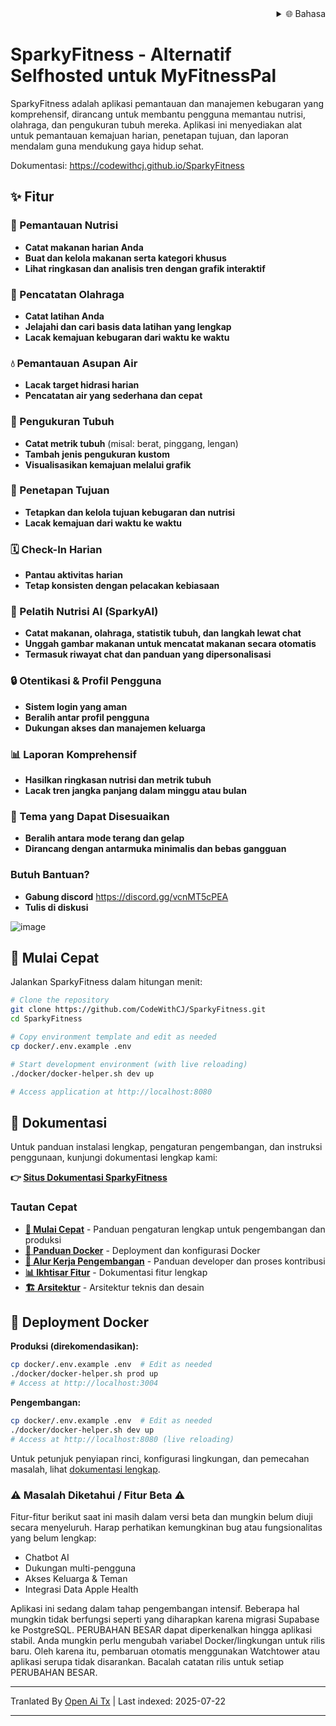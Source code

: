 <div align="right">
  <details>
    <summary >🌐 Bahasa</summary>
    <div>
      <div align="right">
        <p><a href="https://openaitx.github.io/view.html?user=CodeWithCJ&project=SparkyFitness&lang=en">Inggris</a></p>
        <p><a href="https://openaitx.github.io/view.html?user=CodeWithCJ&project=SparkyFitness&lang=zh-CN">简体中文</a></p>
        <p><a href="https://openaitx.github.io/view.html?user=CodeWithCJ&project=SparkyFitness&lang=zh-TW">繁體中文</a></p>
        <p><a href="https://openaitx.github.io/view.html?user=CodeWithCJ&project=SparkyFitness&lang=ja">日本語</a></p>
        <p><a href="https://openaitx.github.io/view.html?user=CodeWithCJ&project=SparkyFitness&lang=ko">한국어</a></p>
        <p><a href="https://openaitx.github.io/view.html?user=CodeWithCJ&project=SparkyFitness&lang=hi">हिन्दी</a></p>
        <p><a href="https://openaitx.github.io/view.html?user=CodeWithCJ&project=SparkyFitness&lang=th">ไทย</a></p>
        <p><a href="https://openaitx.github.io/view.html?user=CodeWithCJ&project=SparkyFitness&lang=fr">Prancis</a></p>
        <p><a href="https://openaitx.github.io/view.html?user=CodeWithCJ&project=SparkyFitness&lang=de">Jerman</a></p>
        <p><a href="https://openaitx.github.io/view.html?user=CodeWithCJ&project=SparkyFitness&lang=es">Spanyol</a></p>
        <p><a href="https://openaitx.github.io/view.html?user=CodeWithCJ&project=SparkyFitness&lang=it">Italia</a></p>
        <p><a href="https://openaitx.github.io/view.html?user=CodeWithCJ&project=SparkyFitness&lang=ru">Русский</a></p>
        <p><a href="https://openaitx.github.io/view.html?user=CodeWithCJ&project=SparkyFitness&lang=pt">Portugis</a></p>
        <p><a href="https://openaitx.github.io/view.html?user=CodeWithCJ&project=SparkyFitness&lang=nl">Belanda</a></p>
        <p><a href="https://openaitx.github.io/view.html?user=CodeWithCJ&project=SparkyFitness&lang=pl">Polski</a></p>
        <p><a href="https://openaitx.github.io/view.html?user=CodeWithCJ&project=SparkyFitness&lang=ar">العربية</a></p>
        <p><a href="https://openaitx.github.io/view.html?user=CodeWithCJ&project=SparkyFitness&lang=fa">فارسی</a></p>
        <p><a href="https://openaitx.github.io/view.html?user=CodeWithCJ&project=SparkyFitness&lang=tr">Turki</a></p>
        <p><a href="https://openaitx.github.io/view.html?user=CodeWithCJ&project=SparkyFitness&lang=vi">Tiếng Việt</a></p>
        <p><a href="https://openaitx.github.io/view.html?user=CodeWithCJ&project=SparkyFitness&lang=id">Bahasa Indonesia</a></p>
      </div>
    </div>
  </details>
</div>

# SparkyFitness - Alternatif Selfhosted untuk MyFitnessPal

SparkyFitness adalah aplikasi pemantauan dan manajemen kebugaran yang komprehensif, dirancang untuk membantu pengguna memantau nutrisi, olahraga, dan pengukuran tubuh mereka. Aplikasi ini menyediakan alat untuk pemantauan kemajuan harian, penetapan tujuan, dan laporan mendalam guna mendukung gaya hidup sehat.

Dokumentasi: https://codewithcj.github.io/SparkyFitness

## ✨ Fitur

### 🍎 Pemantauan Nutrisi

* **Catat makanan harian Anda**
* **Buat dan kelola makanan serta kategori khusus**
* **Lihat ringkasan dan analisis tren dengan grafik interaktif**

### 💪 Pencatatan Olahraga

* **Catat latihan Anda**
* **Jelajahi dan cari basis data latihan yang lengkap**
* **Lacak kemajuan kebugaran dari waktu ke waktu**

### 💧 Pemantauan Asupan Air

* **Lacak target hidrasi harian**
* **Pencatatan air yang sederhana dan cepat**

### 📏 Pengukuran Tubuh

* **Catat metrik tubuh** (misal: berat, pinggang, lengan)
* **Tambah jenis pengukuran kustom**
* **Visualisasikan kemajuan melalui grafik**

### 🎯 Penetapan Tujuan

* **Tetapkan dan kelola tujuan kebugaran dan nutrisi**
* **Lacak kemajuan dari waktu ke waktu**

### 🗓️ Check-In Harian

* **Pantau aktivitas harian**
* **Tetap konsisten dengan pelacakan kebiasaan**

### 🤖 Pelatih Nutrisi AI (SparkyAI)

* **Catat makanan, olahraga, statistik tubuh, dan langkah lewat chat**
* **Unggah gambar makanan untuk mencatat makanan secara otomatis**
* **Termasuk riwayat chat dan panduan yang dipersonalisasi**

### 🔒 Otentikasi & Profil Pengguna

* **Sistem login yang aman**
* **Beralih antar profil pengguna**
* **Dukungan akses dan manajemen keluarga**

### 📊 Laporan Komprehensif

* **Hasilkan ringkasan nutrisi dan metrik tubuh**
* **Lacak tren jangka panjang dalam minggu atau bulan**

### 🎨 Tema yang Dapat Disesuaikan

* **Beralih antara mode terang dan gelap**
* **Dirancang dengan antarmuka minimalis dan bebas gangguan**

### Butuh Bantuan?
* **Gabung discord**
  https://discord.gg/vcnMT5cPEA
* **Tulis di diskusi**

</translate-content>

![image](https://github.com/user-attachments/assets/ccc7f34e-a663-405f-a4d4-a9888c3197bc)

## 🚀 Mulai Cepat

Jalankan SparkyFitness dalam hitungan menit:

```bash
# Clone the repository
git clone https://github.com/CodeWithCJ/SparkyFitness.git
cd SparkyFitness

# Copy environment template and edit as needed
cp docker/.env.example .env

# Start development environment (with live reloading)
./docker/docker-helper.sh dev up

# Access application at http://localhost:8080
```
## 📖 Dokumentasi

Untuk panduan instalasi lengkap, pengaturan pengembangan, dan instruksi penggunaan, kunjungi dokumentasi lengkap kami:

**👉 [Situs Dokumentasi SparkyFitness](https://codewithcj.github.io/SparkyFitness)**

### Tautan Cepat

- **[🚀 Mulai Cepat](https://codewithcj.github.io/SparkyFitness/developer/getting-started)** - Panduan pengaturan lengkap untuk pengembangan dan produksi
- **[🐳 Panduan Docker](https://codewithcj.github.io/SparkyFitness/developer/docker)** - Deployment dan konfigurasi Docker
- **[🔧 Alur Kerja Pengembangan](https://codewithcj.github.io/SparkyFitness/developer/workflow)** - Panduan developer dan proses kontribusi  
- **[📊 Ikhtisar Fitur](https://codewithcj.github.io/SparkyFitness/features/)** - Dokumentasi fitur lengkap
- **[🏗️ Arsitektur](https://codewithcj.github.io/SparkyFitness/app-overview)** - Arsitektur teknis dan desain

## 🐳 Deployment Docker

**Produksi (direkomendasikan):**

```bash
cp docker/.env.example .env  # Edit as needed
./docker/docker-helper.sh prod up
# Access at http://localhost:3004
```
**Pengembangan:**

```bash
cp docker/.env.example .env  # Edit as needed  
./docker/docker-helper.sh dev up
# Access at http://localhost:8080 (live reloading)
```
Untuk petunjuk penyiapan rinci, konfigurasi lingkungan, dan pemecahan masalah, lihat [dokumentasi lengkap](https://codewithcj.github.io/SparkyFitness/developer/getting-started).

### ⚠️ Masalah Diketahui / Fitur Beta ⚠️

Fitur-fitur berikut saat ini masih dalam versi beta dan mungkin belum diuji secara menyeluruh. Harap perhatikan kemungkinan bug atau fungsionalitas yang belum lengkap:

*   Chatbot AI
*   Dukungan multi-pengguna
*   Akses Keluarga & Teman
*   Integrasi Data Apple Health

Aplikasi ini sedang dalam tahap pengembangan intensif. Beberapa hal mungkin tidak berfungsi seperti yang diharapkan karena migrasi Supabase ke PostgreSQL. PERUBAHAN BESAR dapat diperkenalkan hingga aplikasi stabil.
Anda mungkin perlu mengubah variabel Docker/lingkungan untuk rilis baru. Oleh karena itu, pembaruan otomatis menggunakan Watchtower atau aplikasi serupa tidak disarankan. Bacalah catatan rilis untuk setiap PERUBAHAN BESAR.





---

Tranlated By [Open Ai Tx](https://github.com/OpenAiTx/OpenAiTx) | Last indexed: 2025-07-22

---